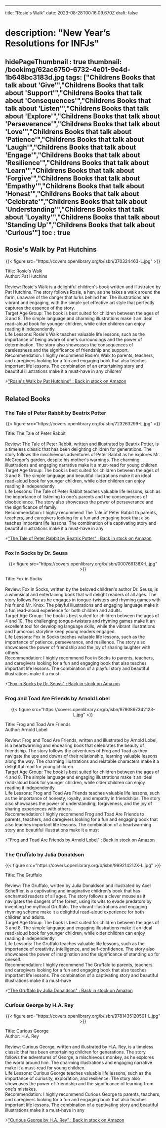 
---
title: "Rosie's Walk"
date: 2023-08-28T00:16:09.670Z
draft: false
# description: "New Year’s Resolutions for INFJs"
hidePageThumbnail : true
thumbnail: /bookimg/62ac6750-6732-4e01-9e4d-1b648bc3183d.jpg
tags: ["Childrens Books that talk about 'Give'","Childrens Books that talk about 'Support'","Childrens Books that talk about 'Consequences'","Childrens Books that talk about 'Listen'","Childrens Books that talk about 'Explore'","Childrens Books that talk about 'Perseverance'","Childrens Books that talk about 'Love'","Childrens Books that talk about 'Patience'","Childrens Books that talk about 'Laugh'","Childrens Books that talk about 'Engage'","Childrens Books that talk about 'Resilience'","Childrens Books that talk about 'Learn'","Childrens Books that talk about 'Forgive'","Childrens Books that talk about 'Empathy'","Childrens Books that talk about 'Honest'","Childrens Books that talk about 'Celebrate'","Childrens Books that talk about 'Understanding'","Childrens Books that talk about 'Loyalty'","Childrens Books that talk about 'Standing Up'","Childrens Books that talk about 'Curious'"]
toc : true
---
## Rosie's Walk by Pat Hutchins

<center>
{{< figure src="https://covers.openlibrary.org/b/isbn/370324463-L.jpg" >}}
</center>

Title: Rosie's Walk</br>
Author: Pat Hutchins</br></br>
Review: Rosie's Walk is a delightful children's book written and illustrated by Pat Hutchins. The story follows Rosie, a hen, as she takes a walk around the farm, unaware of the danger that lurks behind her. The illustrations are vibrant and engaging, with the simple yet effective art style that perfectly captures the essence of the story.</br>
Target Age Group: The book is best suited for children between the ages of 3 and 8. The simple language and charming illustrations make it an ideal read-aloud book for younger children, while older children can enjoy reading it independently.</br>
Life Lessons: Rosie's Walk teaches valuable life lessons, such as the importance of being aware of one's surroundings and the power of determination. The story also showcases the consequences of carelessness and the significance of friendship and support.</br>
Recommendation: I highly recommend Rosie's Walk to parents, teachers, and caregivers looking for a fun and engaging book that also teaches important life lessons. The combination of an entertaining story and beautiful illustrations make it a must-have in any children'</br>

<p>⚡<a id="aflink" href="https://www.amazon.com/gp/search?ie=UTF8&tag=klayu00-20&linkCode=ur2&linkId=6639bed89a8ad8dd2705e40644eb43d3&camp=1789&creative=9325&index=books&keywords=Rosie's Walk by Pat Hutchins" class="one" target="_blank" title='"Rosie's Walk by Pat Hutchins" : Back in stock on Amazon'>"Rosie's Walk by Pat Hutchins" : Back in stock on Amazon</a></p>

## Related Books
### The Tale of Peter Rabbit by Beatrix Potter
<center>
{{< figure src="https://covers.openlibrary.org/b/isbn/723263299-L.jpg" >}}
</center>

Title: The Tale of Peter Rabbit</br></br>
Review: The Tale of Peter Rabbit, written and illustrated by Beatrix Potter, is a timeless classic that has been delighting children for generations. The story follows the mischievous adventures of Peter Rabbit as he explores Mr. McGregor's garden, despite his mother's warnings. The charming illustrations and engaging narrative make it a must-read for young children.</br>
Target Age Group: The book is best suited for children between the ages of 3 and 8. The simple language and beautiful illustrations make it an ideal read-aloud book for younger children, while older children can enjoy reading it independently.</br>
Life Lessons: The Tale of Peter Rabbit teaches valuable life lessons, such as the importance of listening to one's parents and the consequences of disobedience. The story also showcases the power of perseverance and the significance of family.</br>
Recommendation: I highly recommend The Tale of Peter Rabbit to parents, teachers, and caregivers looking for a fun and engaging book that also teaches important life lessons. The combination of a captivating story and beautiful illustrations make it a must-have in any</br>

<p>⚡<a id="aflink" href="https://www.amazon.com/gp/search?ie=UTF8&tag=klayu00-20&linkCode=ur2&linkId=6639bed89a8ad8dd2705e40644eb43d3&camp=1789&creative=9325&index=books&keywords=The Tale of Peter Rabbit by Beatrix Potter" class="one" target="_blank" title='"The Tale of Peter Rabbit by Beatrix Potter" : Back in stock on Amazon'>"The Tale of Peter Rabbit by Beatrix Potter" : Back in stock on Amazon</a></p>

### Fox in Socks by Dr. Seuss
<center>
{{< figure src="https://covers.openlibrary.org/b/isbn/000766138X-L.jpg" >}}
</center>

Title: Fox in Socks</br></br>
Review: Fox in Socks, written by the beloved children's author Dr. Seuss, is a whimsical and entertaining book that will delight readers of all ages. The story follows Fox as he engages in tongue-twisters and rhyming games with his friend Mr. Knox. The playful illustrations and engaging language make it a fun read-aloud experience for both children and adults.</br>
Target Age Group: The book is best suited for children between the ages of 4 and 10. The challenging tongue-twisters and rhyming games make it an excellent tool for developing language skills, while the vibrant illustrations and humorous storyline keep young readers engaged.</br>
Life Lessons: Fox in Socks teaches valuable life lessons, such as the importance of patience, perseverance, and resilience. The story also showcases the power of friendship and the joy of sharing laughter with others.</br>
Recommendation: I highly recommend Fox in Socks to parents, teachers, and caregivers looking for a fun and engaging book that also teaches important life lessons. The combination of a playful story and beautiful illustrations make it a must-</br>

<p>⚡<a id="aflink" href="https://www.amazon.com/gp/search?ie=UTF8&tag=klayu00-20&linkCode=ur2&linkId=6639bed89a8ad8dd2705e40644eb43d3&camp=1789&creative=9325&index=books&keywords=Fox in Socks by Dr. Seuss" class="one" target="_blank" title='"Fox in Socks by Dr. Seuss" : Back in stock on Amazon'>"Fox in Socks by Dr. Seuss" : Back in stock on Amazon</a></p>

### Frog and Toad Are Friends by Arnold Lobel
<center>
{{< figure src="https://covers.openlibrary.org/b/isbn/9780867342123-L.jpg" >}}
</center>

Title: Frog and Toad Are Friends</br>
Author: Arnold Lobel</br></br>
Review: Frog and Toad Are Friends, written and illustrated by Arnold Lobel, is a heartwarming and endearing book that celebrates the beauty of friendship. The story follows the adventures of Frog and Toad as they navigate the ups and downs of their relationship, learning valuable lessons along the way. The charming illustrations and relatable characters make it a delightful read for young children.</br>
Target Age Group: The book is best suited for children between the ages of 4 and 8. The simple language and engaging illustrations make it an ideal read-aloud book for younger children, while older children can enjoy reading it independently.</br>
Life Lessons: Frog and Toad Are Friends teaches valuable life lessons, such as the importance of honesty, loyalty, and empathy in friendships. The story also showcases the power of understanding, forgiveness, and the joy of sharing experiences with others.</br>
Recommendation: I highly recommend Frog and Toad Are Friends to parents, teachers, and caregivers looking for a fun and engaging book that also teaches important life lessons. The combination of a heartwarming story and beautiful illustrations make it a must</br>

<p>⚡<a id="aflink" href="https://www.amazon.com/gp/search?ie=UTF8&tag=klayu00-20&linkCode=ur2&linkId=6639bed89a8ad8dd2705e40644eb43d3&camp=1789&creative=9325&index=books&keywords=Frog and Toad Are Friends by Arnold Lobel" class="one" target="_blank" title='"Frog and Toad Are Friends by Arnold Lobel" : Back in stock on Amazon'>"Frog and Toad Are Friends by Arnold Lobel" : Back in stock on Amazon</a></p>

### The Gruffalo by Julia Donaldson
<center>
{{< figure src="https://covers.openlibrary.org/b/isbn/999214212X-L.jpg" >}}
</center>

Title: The Gruffalo</br></br>
Review: The Gruffalo, written by Julia Donaldson and illustrated by Axel Scheffler, is a captivating and imaginative children's book that has enchanted readers of all ages. The story follows a clever mouse as it navigates the dangers of the forest, using its wits to evade predators by inventing the mythical Gruffalo. The vibrant illustrations and engaging rhyming scheme make it a delightful read-aloud experience for both children and adults.</br>
Target Age Group: The book is best suited for children between the ages of 3 and 8. The simple language and engaging illustrations make it an ideal read-aloud book for younger children, while older children can enjoy reading it independently.</br>
Life Lessons: The Gruffalo teaches valuable life lessons, such as the importance of creativity, intelligence, and self-confidence. The story also showcases the power of imagination and the significance of standing up for oneself.</br>
Recommendation: I highly recommend The Gruffalo to parents, teachers, and caregivers looking for a fun and engaging book that also teaches important life lessons. The combination of a captivating story and beautiful illustrations make it a must-have</br>

<p>⚡<a id="aflink" href="https://www.amazon.com/gp/search?ie=UTF8&tag=klayu00-20&linkCode=ur2&linkId=6639bed89a8ad8dd2705e40644eb43d3&camp=1789&creative=9325&index=books&keywords=The Gruffalo by Julia Donaldson" class="one" target="_blank" title='"The Gruffalo by Julia Donaldson" : Back in stock on Amazon'>"The Gruffalo by Julia Donaldson" : Back in stock on Amazon</a></p>

### Curious George by H.A. Rey
<center>
{{< figure src="https://covers.openlibrary.org/b/isbn/9781435120501-L.jpg" >}}
</center>

Title: Curious George</br>
Author: H.A. Rey</br></br>
Review: Curious George, written and illustrated by H.A. Rey, is a timeless classic that has been entertaining children for generations. The story follows the adventures of George, a mischievous monkey, as he explores the world around him. The charming illustrations and engaging narrative make it a must-read for young children.</br>
Life Lessons: Curious George teaches valuable life lessons, such as the importance of curiosity, exploration, and resilience. The story also showcases the power of friendship and the significance of learning from one's mistakes.</br>
Recommendation: I highly recommend Curious George to parents, teachers, and caregivers looking for a fun and engaging book that also teaches important life lessons. The combination of a captivating story and beautiful illustrations make it a must-have in any</br>

<p>⚡<a id="aflink" href="https://www.amazon.com/gp/search?ie=UTF8&tag=klayu00-20&linkCode=ur2&linkId=6639bed89a8ad8dd2705e40644eb43d3&camp=1789&creative=9325&index=books&keywords=Curious George by H.A. Rey" class="one" target="_blank" title='"Curious George by H.A. Rey" : Back in stock on Amazon'>"Curious George by H.A. Rey" : Back in stock on Amazon</a></p>
